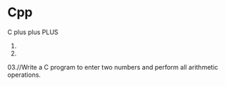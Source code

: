 # Cpp
C plus plus PLUS

01.
02.
03.//Write a C program to enter two numbers and perform all arithmetic operations.
